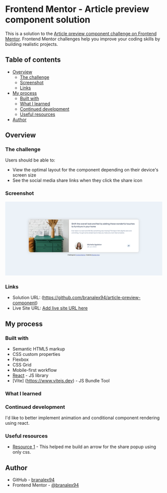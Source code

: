 # Frontend Mentor - Article preview component solution

This is a solution to the [Article preview component challenge on Frontend Mentor](https://www.frontendmentor.io/challenges/article-preview-component-dYBN_pYFT). Frontend Mentor challenges help you improve your coding skills by building realistic projects.

## Table of contents

- [Overview](#overview)
  - [The challenge](#the-challenge)
  - [Screenshot](#screenshot)
  - [Links](#links)
- [My process](#my-process)
  - [Built with](#built-with)
  - [What I learned](#what-i-learned)
  - [Continued development](#continued-development)
  - [Useful resources](#useful-resources)
- [Author](#author)

## Overview

### The challenge

Users should be able to:

- View the optimal layout for the component depending on their device's screen size
- See the social media share links when they click the share icon

### Screenshot

![](./article-preview-finished-challenge.png)

### Links

- Solution URL: (https://github.com/branalex94/article-preview-component)
- Live Site URL: [Add live site URL here](https://your-live-site-url.com)

## My process

### Built with

- Semantic HTML5 markup
- CSS custom properties
- Flexbox
- CSS Grid
- Mobile-first workflow
- [React](https://reactjs.org/) - JS library
- [Vite] (https://www.vitejs.dev) - JS Bundle Tool

### What I learned

### Continued development

I'd like to better implement animation and conditional component rendering using react.

### Useful resources

- [Resource 1](https://css-tricks.com/snippets/css/css-triangle/) - This helped me build an arrow for the share popup using only css.

## Author

- GitHub - [branalex94](https://github.com/branalex94)
- Frontend Mentor - [@branalex94](https://www.frontendmentor.io/profile/branalex94)
